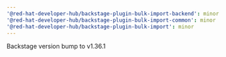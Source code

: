 ```yaml
---
'@red-hat-developer-hub/backstage-plugin-bulk-import-backend': minor
'@red-hat-developer-hub/backstage-plugin-bulk-import-common': minor
'@red-hat-developer-hub/backstage-plugin-bulk-import': minor
---
```


Backstage version bump to v1.36.1
